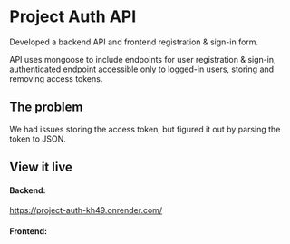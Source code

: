 # Project Auth API

Developed a backend API and frontend registration & sign-in form. 

API uses mongoose to include endpoints for user registration & sign-in, authenticated endpoint accessible only to logged-in users, storing and removing access tokens.


## The problem

We had issues storing the access token, but figured it out by  parsing the token to JSON.

## View it live

#### Backend:
https://project-auth-kh49.onrender.com/

#### Frontend:
